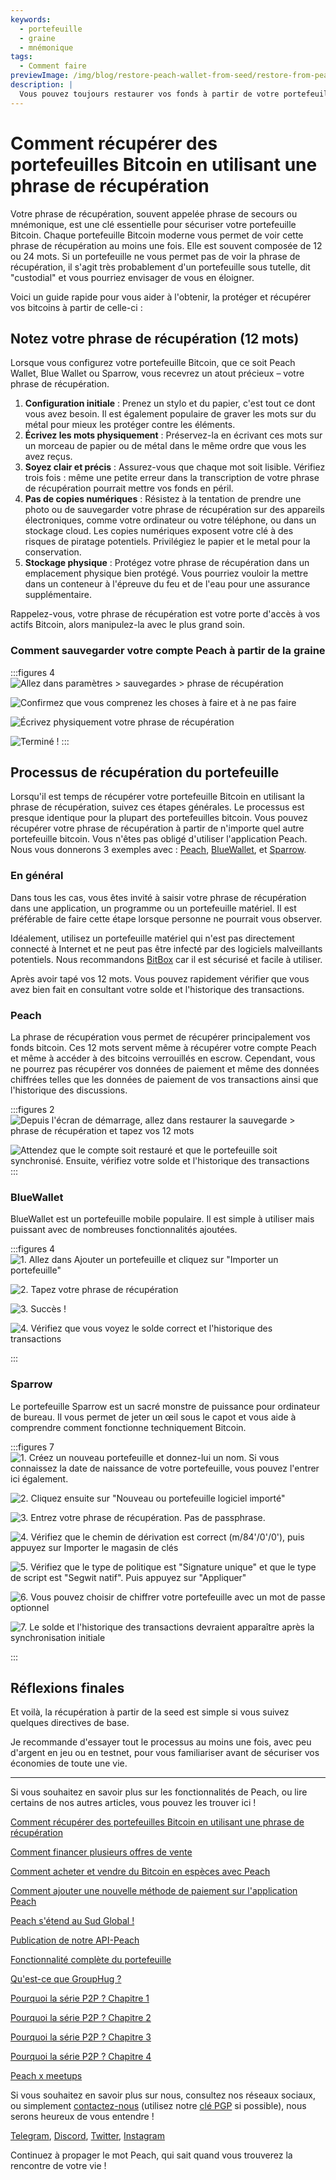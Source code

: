 ```yaml
---
keywords:
  - portefeuille
  - graine
  - mnémonique
tags:
  - Comment faire
previewImage: /img/blog/restore-peach-wallet-from-seed/restore-from-peach-wallet-preview.jpg
description: |
  Vous pouvez toujours restaurer vos fonds à partir de votre portefeuille Peach sur n'importe quel autre portefeuille. Dans ce tutoriel, nous vous montrons comment cela peut être fait.
---
```


# Comment récupérer des portefeuilles Bitcoin en utilisant une phrase de récupération

Votre phrase de récupération, souvent appelée phrase de secours ou mnémonique, est une clé essentielle pour sécuriser votre portefeuille Bitcoin.
Chaque portefeuille Bitcoin moderne vous permet de voir cette phrase de récupération au moins une fois. Elle est souvent composée de 12 ou 24 mots. Si un portefeuille ne vous permet pas de voir la phrase de récupération, il s'agit très probablement d'un portefeuille sous tutelle, dit "custodial" et vous pourriez envisager de vous en éloigner.

Voici un guide rapide pour vous aider à l'obtenir, la protéger et récupérer vos bitcoins à partir de celle-ci :

## Notez votre phrase de récupération (12 mots)

Lorsque vous configurez votre portefeuille Bitcoin, que ce soit Peach Wallet, Blue Wallet ou Sparrow, vous recevrez un atout précieux – votre phrase de récupération.

1. **Configuration initiale** : Prenez un stylo et du papier, c'est tout ce dont vous avez besoin. Il est également populaire de graver les mots sur du métal pour mieux les protéger contre les éléments.
2. **Écrivez les mots physiquement** : Préservez-la en écrivant ces mots sur un morceau de papier ou de métal dans le même ordre que vous les avez reçus.
3. **Soyez clair et précis** : Assurez-vous que chaque mot soit lisible. Vérifiez trois fois : même une petite erreur dans la transcription de votre phrase de récupération pourrait mettre vos fonds en péril.
4. **Pas de copies numériques** : Résistez à la tentation de prendre une photo ou de sauvegarder votre phrase de récupération sur des appareils électroniques, comme votre ordinateur ou votre téléphone, ou dans un stockage cloud. Les copies numériques exposent votre clé à des risques de piratage potentiels. Privilégiez le papier et le metal pour la conservation.
5. **Stockage physique** : Protégez votre phrase de récupération dans un emplacement physique bien protégé. Vous pourriez vouloir la mettre dans un conteneur à l'épreuve du feu et de l'eau pour une assurance supplémentaire.

Rappelez-vous, votre phrase de récupération est votre porte d'accès à vos actifs Bitcoin, alors manipulez-la avec le plus grand soin.

### Comment sauvegarder votre compte Peach à partir de la graine

:::figures 4
![Allez dans paramètres > sauvegardes > phrase de récupération](/img/blog/restore-peach-wallet-from-seed/peach-1-backup-seed-phrase.png)

![Confirmez que vous comprenez les choses à faire et à ne pas faire](/img/blog/restore-peach-wallet-from-seed/peach-2-backup-seed-phrase.png)

![Écrivez physiquement votre phrase de récupération](/img/blog/restore-peach-wallet-from-seed/peach-3-backup-seed-phrase.png)

![Terminé !](/img/blog/restore-peach-wallet-from-seed/peach-4-backup-seed-phrase.png)
:::

## Processus de récupération du portefeuille

Lorsqu'il est temps de récupérer votre portefeuille Bitcoin en utilisant la phrase de récupération, suivez ces étapes générales. Le processus est presque identique pour la plupart des portefeuilles bitcoin. Vous pouvez récupérer votre phrase de récupération à partir de n'importe quel autre portefeuille bitcoin. Vous n'êtes pas obligé d'utiliser l'application Peach. Nous vous donnerons 3 exemples avec : [Peach](https://peachbitcoin.com/), [BlueWallet](https://bluewallet.io/), et [Sparrow](https://www.sparrowwallet.com/).

### En général

Dans tous les cas, vous êtes invité à saisir votre phrase de récupération dans une application, un programme ou un portefeuille matériel. Il est préférable de faire cette étape lorsque personne ne pourrait vous observer.

Idéalement, utilisez un portefeuille matériel qui n'est pas directement connecté à Internet et ne peut pas être infecté par des logiciels malveillants potentiels. Nous recommandons [BitBox](https://bitbox.swiss/bitbox02/?ref=DLX6l9ccCc) car il est sécurisé et facile à utiliser.

Après avoir tapé vos 12 mots. Vous pouvez rapidement vérifier que vous avez bien fait en consultant votre solde et l'historique des transactions.

### Peach

La phrase de récupération vous permet de récupérer principalement vos fonds bitcoin. Ces 12 mots servent même à récupérer votre compte Peach et même à accéder à des bitcoins verrouillés en escrow.
Cependant, vous ne pourrez pas récupérer vos données de paiement et même des données chiffrées telles que les données de paiement de vos transactions ainsi que l'historique des discussions.

:::figures 2
![Depuis l'écran de démarrage, allez dans restaurer la sauvegarde > phrase de récupération et tapez vos 12 mots](/img/blog/restore-peach-wallet-from-seed/peach-1-restore-from-seed-with-words.png)

![Attendez que le compte soit restauré et que le portefeuille soit synchronisé. Ensuite, vérifiez votre solde et l'historique des transactions](/img/blog/restore-peach-wallet-from-seed/peach-2-transaction-history-after-recovery.png)
:::

### BlueWallet

BlueWallet est un portefeuille mobile populaire. Il est simple à utiliser mais puissant avec de nombreuses fonctionnalités ajoutées.

:::figures 4
![1. Allez dans Ajouter un portefeuille et cliquez sur "Importer un portefeuille"](/img/blog/restore-peach-wallet-from-seed/bluewallet-1-add-wallet.jpeg)

![2. Tapez votre phrase de récupération](/img/blog/restore-peach-wallet-from-seed/bluewallet-2-import-wallet-from-seed-phrase.jpeg)

![3. Succès !](/img/blog/restore-peach-wallet-from-seed/bluewallet-3-imported.jpeg)

![4. Vérifiez que vous voyez le solde correct et l'historique des transactions](/img/blog/restore-peach-wallet-from-seed/bluewallet-4-synced.jpeg)

:::

### Sparrow

Le portefeuille Sparrow est un sacré monstre de puissance pour ordinateur de bureau. Il vous permet de jeter un œil sous le capot et vous aide à comprendre comment fonctionne techniquement Bitcoin.

:::figures 7
![1. Créez un nouveau portefeuille et donnez-lui un nom. Si vous connaissez la date de naissance de votre portefeuille, vous pouvez l'entrer ici également.](/img/blog/restore-peach-wallet-from-seed/sparrow-1-new-wallet.png)

![2. Cliquez ensuite sur "Nouveau ou portefeuille logiciel importé"](/img/blog/restore-peach-wallet-from-seed/sparrow-2-new-software-wallet.png)

![3. Entrez votre phrase de récupération. Pas de passphrase.](/img/blog/restore-peach-wallet-from-seed/sparrow-3-enter-seed-phrase.png)

![4. Vérifiez que le chemin de dérivation est correct (m/84'/0'/0'), puis appuyez sur Importer le magasin de clés](/img/blog/restore-peach-wallet-from-seed/sparrow-4-verify-derivation-path.png)

![5. Vérifiez que le type de politique est "Signature unique" et que le type de script est "Segwit natif". Puis appuyez sur "Appliquer"](/img/blog/restore-peach-wallet-from-seed/sparrow-5-verify-settings.png)

![6. Vous pouvez choisir de chiffrer votre portefeuille avec un mot de passe optionnel](/img/blog/restore-peach-wallet-from-seed/sparrow-6-no-password.png)

![7. Le solde et l'historique des transactions devraient apparaître après la synchronisation initiale](/img/blog/restore-peach-wallet-from-seed/sparrow-7-recovered-wallet-in.png)

:::

## Réflexions finales

Et voilà, la récupération à partir de la seed est simple si vous suivez quelques directives de base.

Je recommande d'essayer tout le processus au moins une fois, avec peu d'argent en jeu ou en testnet, pour vous familiariser avant de sécuriser vos économies de toute une vie.

---

Si vous souhaitez en savoir plus sur les fonctionnalités de Peach, ou lire certains de nos autres articles, vous pouvez les trouver ici !

[Comment récupérer des portefeuilles Bitcoin en utilisant une phrase de récupération](https://peachbitcoin.com/fr/blog/how-to-restore-peach-wallet/)

[Comment financer plusieurs offres de vente](https://peachbitcoin.com/fr/blog/funding-multiple-sell-offers/)

[Comment acheter et vendre du Bitcoin en espèces avec Peach](https://peachbitcoin.com/fr/blog/how-to-buy-and-sell-bitcoin-with-cash-using-peach/)

[Comment ajouter une nouvelle méthode de paiement sur l'application Peach](https://peachbitcoin.com/fr/blog/how-to-add-a-payment-method/)

[Peach s'étend au Sud Global !](https://peachbitcoin.com/fr/blog/peach-expands-to-the-global-south/)

[Publication de notre API-Peach](https://peachbitcoin.com/fr/blog/making-our-peach-api-public/)

[Fonctionnalité complète du portefeuille](https://peachbitcoin.com/fr/blog/full-wallet-functionality/)

[Qu'est-ce que GroupHug ?](https://peachbitcoin.com/fr/blog/group-hug/)

[Pourquoi la série P2P ? Chapitre 1](https://peachbitcoin.com/fr/blog/why-p2p-chapter-1/)

[Pourquoi la série P2P ? Chapitre 2](https://peachbitcoin.com/fr/blog/why-p2p-chapter-2/)

[Pourquoi la série P2P ? Chapitre 3](https://peachbitcoin.com/fr/blog/why-p2p-chapter-3-circular-economies/)

[Pourquoi la série P2P ? Chapitre 4](https://peachbitcoin.com/fr/blog/why-p2p-chapter-4-chains-of-trust/)

[Peach x meetups](https://peachbitcoin.com/fr/blog/peach-for-meetups/)

Si vous souhaitez en savoir plus sur nous, consultez nos réseaux sociaux, ou simplement [contactez-nous](mailto:hello@peachbitcoin.com) (utilisez notre [clé PGP](https://keys.openpgp.org/vks/v1/by-fingerprint/48339A19645E2E53488E0E5479E1B270FACD1BD2) si possible), nous serons heureux de vous entendre !

[Telegram](https://t.me/peachtopeach), [Discord](https://discord.gg/ypeHz3SW54), [Twitter](https://twitter.com/peachbitcoin), [Instagram](https://instagram.com/peachbitcoin)

Continuez à propager le mot Peach, qui sait quand vous trouverez la rencontre de votre vie !
